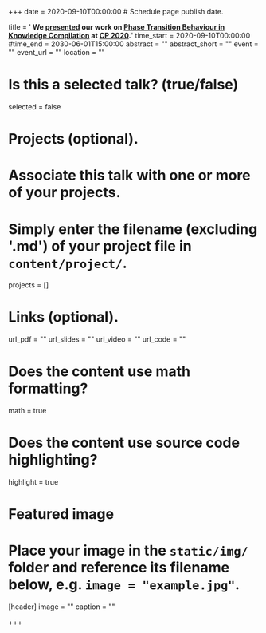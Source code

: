 +++
date = 2020-09-10T00:00:00  # Schedule page publish date.

title = '<b> We [presented](https://www.youtube.com/watch?v=vCc6jpOm04Y&feature=youtu.be) our work on [Phase Transition Behaviour in Knowledge Compilation](https://arxiv.org/abs/2007.10400) at <a href="https://cp2020.a4cp.org/">CP 2020</a>.</b>'
time_start = 2020-09-10T00:00:00
#time_end = 2030-06-01T15:00:00
abstract = ""
abstract_short = ""
event = ""
event_url = ""
location = ""

# Is this a selected talk? (true/false)
selected = false

# Projects (optional).
#   Associate this talk with one or more of your projects.
#   Simply enter the filename (excluding '.md') of your project file in `content/project/`.
projects = []

# Links (optional).
url_pdf = ""
url_slides = ""
url_video = ""
url_code = ""

# Does the content use math formatting?
math = true

# Does the content use source code highlighting?
highlight = true

# Featured image
# Place your image in the `static/img/` folder and reference its filename below, e.g. `image = "example.jpg"`.
[header]
image = ""
caption = ""

+++
